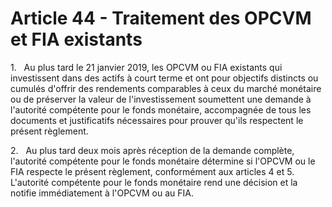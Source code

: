 # Article 44 - Traitement des OPCVM et FIA existants


1.   Au plus tard le 21 janvier 2019, les OPCVM ou FIA existants qui investissent dans des actifs à court terme et ont pour objectifs distincts ou cumulés d'offrir des rendements comparables à ceux du marché monétaire ou de préserver la valeur de l'investissement soumettent une demande à l'autorité compétente pour le fonds monétaire, accompagnée de tous les documents et justificatifs nécessaires pour prouver qu'ils respectent le présent règlement.

2.   Au plus tard deux mois après réception de la demande complète, l'autorité compétente pour le fonds monétaire détermine si l'OPCVM ou le FIA respecte le présent règlement, conformément aux articles 4 et 5. L'autorité compétente pour le fonds monétaire rend une décision et la notifie immédiatement à l'OPCVM ou au FIA.
